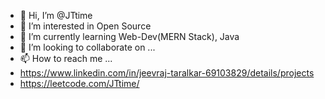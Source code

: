 - 👋 Hi, I’m @JTtime
- 👀 I’m interested in Open Source
- 🌱 I’m currently learning Web-Dev(MERN Stack), Java
- 💞️ I’m looking to collaborate on ...
- 📫 How to reach me ...
- https://www.linkedin.com/in/jeevraj-taralkar-69103829/details/projects
- https://leetcode.com/JTtime/
<!---
JTtime/JTtime is a ✨ special ✨ repository because its `README.md` (this file) appears on your GitHub profile.
You can click the Preview link to take a look at your changes.
--->
